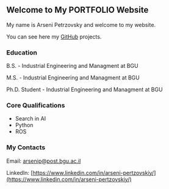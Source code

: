 ## Welcome to My PORTFOLIO Website

My name is Arseni Petrzovsky and welcome to my website.

You can see here my [GitHub](https://github.com/Arseni1919/) projects.


### Education

B.S. - Industrial Engineering and Managment at BGU

M.S. - Industrial Engineering and Managment at BGU

Ph.D. Student -  Industrial Engineering and Managment at BGU

### Core Qualifications

- Search in AI
- Python
- ROS

### My Contacts

Email: arsenip@post.bgu.ac.il

LinkedIn: [https://www.linkedin.com/in/arseni-pertzovskiy/](https://www.linkedin.com/in/arseni-pertzovskiy/)

